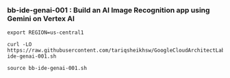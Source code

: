 ### bb-ide-genai-001 :  Build an AI Image Recognition app using Gemini on Vertex AI 

```
export REGION=us-central1
```

```
curl -LO https://raw.githubusercontent.com/tariqsheikhsw/GoogleCloudArchitectLabs/main/Solutions/bb-ide-genai-001.sh

source bb-ide-genai-001.sh
```

